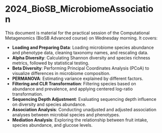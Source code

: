 # 2024_BioSB_MicrobiomeAssociation

This document is material for the practical session of the Computational Metagenomics (BioSB Advanced course) on Wednesday morning. It covers:

- **Loading and Preparing Data**: Loading microbiome species abundance and phenotype data, cleaning taxonomy names, and rescaling data.
- **Alpha Diversity**: Calculating Shannon diversity and species richness metrics, followed by statistical testing.
- **Beta Diversity**: Performing Principal Coordinates Analysis (PCoA) to visualize differences in microbiome composition.
- **PERMANOVA**: Estimating variance explained by different factors.
- **Filtering and CLR Transformation**: Filtering species based on abundance and prevalence, and applying centered log-ratio transformation.
- **Sequencing Depth Adjustment**: Evaluating sequencing depth influence on diversity and species abundance.
- **Association Analysis**: Conducting unadjusted and adjusted association analyses between microbial species and phenotypes.
- **Mediation Analysis**: Exploring the relationship between fruit intake, species abundance, and glucose levels.
